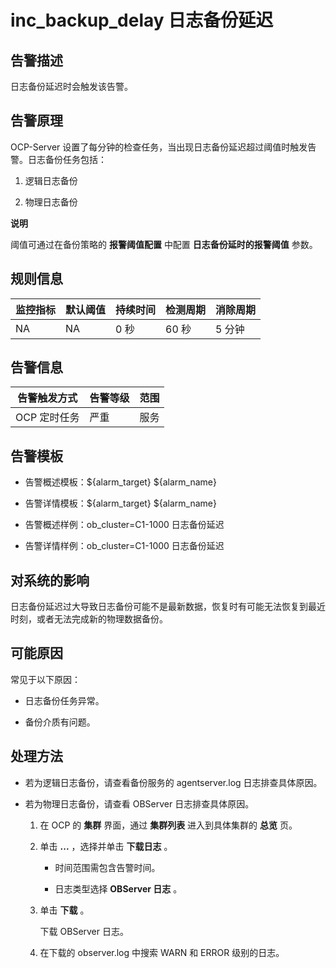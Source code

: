 inc_backup_delay 日志备份延迟 
============================================



**告警描述** 
-----------------------------

日志备份延迟时会触发该告警。

告警原理 
-------------------------

OCP-Server 设置了每分钟的检查任务，当出现日志备份延迟超过阈值时触发告警。日志备份任务包括：

1. 逻辑日志备份

   

2. 物理日志备份

   



**说明**



阈值可通过在备份策略的 **报警阈值配置** 中配置 **日志备份延时的报警阈值** 参数。

**规则信息** 
-----------------------------



| 监控指标 | 默认阈值 | 持续时间 | 检测周期 | 消除周期 |
|------|------|------|------|------|
| NA   | NA   | 0 秒  | 60 秒 | 5 分钟 |



**告警信息** 
-----------------------------



|  告警触发方式  | 告警等级 | 范围 |
|----------|------|----|
| OCP 定时任务 | 严重   | 服务 |



**告警模板** 
-----------------------------

* 告警概述模板：${alarm_target} ${alarm_name}

  

* 告警详情模板：${alarm_target} ${alarm_name}

  

* 告警概述样例：ob_cluster=C1-1000 日志备份延迟

  

* 告警详情样例：ob_cluster=C1-1000 日志备份延迟

  




**对系统的影响** 
-------------------------------

日志备份延迟过大导致日志备份可能不是最新数据，恢复时有可能无法恢复到最近时刻，或者无法完成新的物理数据备份。

**可能原因** 
-----------------------------

常见于以下原因：

* 日志备份任务异常。

  

* 备份介质有问题。

  




**处理方法** 
-----------------------------

* 若为逻辑日志备份，请查看备份服务的 agentserver.log 日志排查具体原因。

  

* 若为物理日志备份，请查看 OBServer 日志排查具体原因。

  1. 在 OCP 的 **集群** 界面，通过 **集群列表** 进入到具体集群的 **总览** 页。

     
  
  2. 单击 **...** ，选择并单击 **下载日志** 。

     * 时间范围需包含告警时间。

       
     
     * 日志类型选择 **OBServer 日志** 。

       
     

     
  
  3. 单击 **下载** 。

     下载 OBServer 日志。
     
  
  4. 在下载的 observer.log 中搜索 WARN 和 ERROR 级别的日志。

     
  

  



